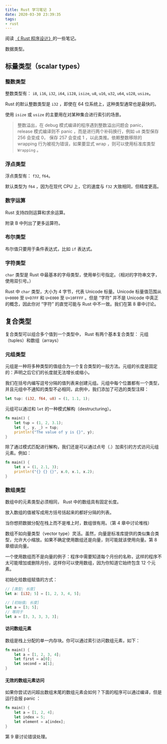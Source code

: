 ```yaml
---
title: Rust 学习笔记 3
date: 2020-03-30 23:39:35
tags:
- rust
---
```


阅读 [《 Rust 程序设计》](https://doc.rust-lang.org/book)的一些笔记。

数据类型。

<!--more-->

## 标量类型（scalar types）

### 整数类型

整数类型有： 
`i8`, `i16`, `i32`, `i64`, `i128`, `isize`,
`u8`, `u16`, `u32`, `u64`, `u128`, `usize`。

Rust 的默认整数类型是 `i32` ，即使在 64 位系统上，这种类型通常也是最快的。

使用 `isize` 或 `usize` 的主要用在对某种集合进行索引的场景。

> 整数溢出，在 debug 模式编译的程序遇到整数溢出问题会 panic， release 模式编译则不 panic ，而是进行两个补码换行，例如 `u8` 类型保存 256 会变成 0， 保存 257 会变成 1 ，以此类推。依赖整数移除的 wrapping 行为被视为错误，如果要显式 wrap ，则可以使用标准库类型 `Wrapping` 。

### 浮点类型

浮点类型有： `f32`, `f64`。

默认类型为 `f64` ，因为在现代 CPU 上，它的速度与 `f32` 大致相同，但精度更高。

### 数字运算

Rust 支持四则运算和求余运算。

附录 B 中列出了更多运算符。

### 布尔类型

布尔值只要用于条件表达式，比如 `if` 表达式。

### 字符类型

`char` 类型是 Rust 中最基本的字母类型，使用单引号指定。（相对的字符串文字，使用双引号。）

Rust 中 `char` 类型，大小为 4 字节，代表 Unicode 标量。Unicode 标量值范围从 `U+0000` 至 `U+D7FF` 和 `U+E000` 至 `U+10FFFF` 。但是 “字符” 并不是 Unicode 中真正的概念，因此你对 “字符” 的直觉可能与 Rust 中不一致。我们在第 8 章中讨论。

## 复合类型

复合类型可以组合多个值到一个类型中， Rust 有两个基本复合类型： 元组（tuples）和数组（arrays）

### 元组类型

元组是一种将多种类型的值组合为一个复合类型的一般方法。元组的长度是固定的：声明之后它们的长度就无法增长或缩小。

我们在括号内编写逗号分隔的值列表来创建元组。元组中每个位置都有一个类型，并且元组中不通知的类型不必相同，此例中，我们添加了可选的类型注释：

```rust
let tup: (i32, f64, u8) = (1, 1.1, 1);
```

元组可以通过和 `let` 的一种模式解构（destructuring）。

```rust
fn main() {
    let tup = (1, 2, 3.1);
    let (_, y, _) = tup;
    println!("The value of y is {}", y);
}
```

除了通过模式匹配进行解构，我们还是可以通过点号（.）加索引的方式访问元组元素。例如：

```rust
fn main() {
    let x = (1, 2.1, 3);
    println!("{} {} {}", x.0, x.1, x.2);
}
```

### 数组类型

数组中的元素类型必须相同， Rust 中的数组具有固定长度。

放入数组的值被写成用方括号括起来的都好分隔的列表。

当你想把数据分配在栈上而不是堆上时，数组很有用。（第 4 章中讨论堆栈）

数组不如向量类型（vector type）灵活。虽然，向量是标准库提供的类似集合类型，允许大小缩放。如果不确定使用数组还是向量，则可能就该使用向量。第 8 章细谈向量。

一个使用数组而不是向量的例子：程序中需要知道每个月份的名称，这样的程序不太可能增加或删除月份，这样你可以使用数组，因为你知道它始终包含 12 个元素。

初始化给数组赋值的方式：

```rust
// [类型; 长度] 
let a: [i32; 5] = [1, 2, 3, 4, 5];

// [初始值; 长度]
let a = [3; 5]; 
// 等同于
let a = [3, 3, 3, 3, 3];
```

#### 访问数组元素

数组是栈上分配的单一内存块。你可以通过索引访问数组元素，如下：

```rust
fn main() {
    let a = [1, 2, 3, 4];
    let first = a[0];
    let second = a[1];
}
```

#### 无效的数组元素访问

如果你尝试访问超出数组末尾的数组元素会如何？下面的程序可以通过编译，但是运行会报 panic ：

```rust
fn main() {
    let a = [1, 2, 4];
    let index = 5;
    let element = a[index];
}
```

第 9 章讨论错误处理。
